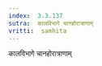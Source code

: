```yaml
---
index:  3.3.137
sutra:  कालविभागे चानहोरात्राणाम्
vritti:  samhita 
---
```


कालविभागे चानहोरात्राणाम्

